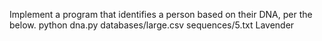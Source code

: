 Implement a program that identifies a person based on their DNA, per the below.
python dna.py databases/large.csv sequences/5.txt
Lavender
